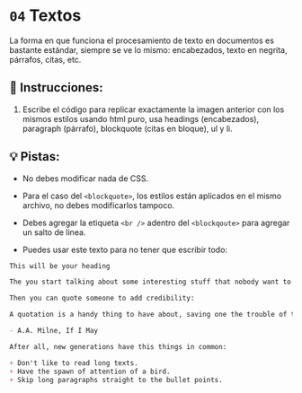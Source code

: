# `04` Textos

La forma en que funciona el procesamiento de texto en documentos es bastante estándar, siempre se ve lo mismo: encabezados, texto en negrita, párrafos, citas, etc.



## 📝 Instrucciones:

1. Escribe el código para replicar exactamente la imagen anterior con los mismos estilos usando html puro, usa headings (encabezados), paragraph (párrafo), blockquote (citas en bloque), ul y li.

## 💡 Pistas:

+ No debes modificar nada de CSS.

+ Para el caso del `<blockquote>`, los estilos están aplicados en el mismo archivo, no debes modificarlos tampoco.

+ Debes agregar la etiqueta `<br />` adentro del `<blockqoute>` para agregar un salto de linea.

+ Puedes usar este texto para no tener que escribir todo:

```md
This will be your heading

The you start talking about some interesting stuff that nobody want to read

Then you can quote someone to add credibility:

A quotation is a handy thing to have about, saving one the trouble of thinking

- A.A. Milne, If I May

After all, new generations have this things in common:

+ Don't like to read long texts.
+ Have the spawn of attention of a bird.
+ Skip long paragraphs straight to the bullet points.
```